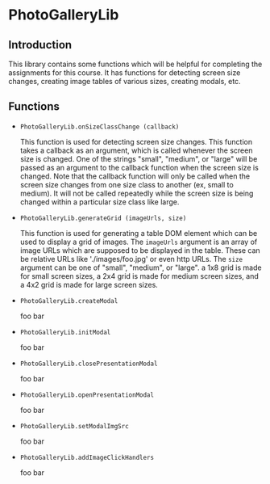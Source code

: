 # PhotoGalleryLib

## Introduction

This library contains some functions which will be helpful for completing the assignments for this course. It has functions for detecting screen size changes, creating image tables of various sizes, creating modals, etc.

## Functions

- `PhotoGalleryLib.onSizeClassChange (callback)`

    This function is used for detecting screen size changes. This function takes a callback as an argument, which is called whenever the screen size is changed. One of the strings "small", "medium", or "large" will be passed as an argument to the callback function when the screen size is changed. Note that the callback function will only be called when the screen size changes from one size class to another (ex, small to medium). It will not be called repeatedly while the screen size is being changed within a particular size class like large.

- `PhotoGalleryLib.generateGrid (imageUrls, size)`

    This function is used for generating a table DOM element which can be used to display a grid of images. The `imageUrls` argument is an array of image URLs which are supposed to be displayed in the table. These can be relative URLs like './images/foo.jpg' or even http URLs. The `size` argument can be one of "small", "medium", or "large". a 1x8 grid is made for small screen sizes, a 2x4 grid is made for medium screen sizes, and a 4x2 grid is made for large screen sizes.

- `PhotoGalleryLib.createModal`

    foo bar

- `PhotoGalleryLib.initModal`

    foo bar

- `PhotoGalleryLib.closePresentationModal`

    foo bar

- `PhotoGalleryLib.openPresentationModal`

    foo bar
    
- `PhotoGalleryLib.setModalImgSrc`

    foo bar
    
- `PhotoGalleryLib.addImageClickHandlers`

    foo bar
